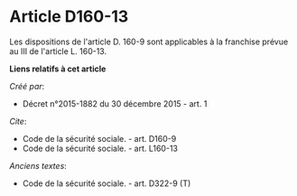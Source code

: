 # Article D160-13

Les dispositions de l'article D. 160-9 sont applicables à la franchise prévue au III de l'article L. 160-13.

**Liens relatifs à cet article**

_Créé par_:

  - Décret n°2015-1882 du 30 décembre 2015 - art. 1

_Cite_:

  - Code de la sécurité sociale. - art. D160-9
  - Code de la sécurité sociale. - art. L160-13

_Anciens textes_:

  - Code de la sécurité sociale. - art. D322-9 (T)
